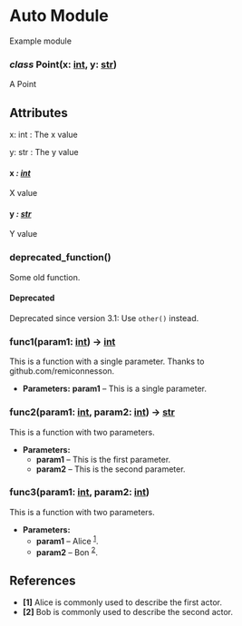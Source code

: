 <meta name="author" content="Liran Funaro"/>
<meta name="copyright" content="Copyright (c) 2023-2025, Liran Funaro."/>
<meta name="version" content="0.6.8"/>

<a id="auto-module"></a>

# Auto Module

Example module

### *class* Point(x: [int](https://docs.python.org/3/library/functions.html#int), y: [str](https://docs.python.org/3/library/stdtypes.html#str))

A Point

<a id="attributes"></a>

## Attributes

x: int
: The x value

y: str
: The y value

#### x *: [int](https://docs.python.org/3/library/functions.html#int)*

X value

#### y *: [str](https://docs.python.org/3/library/stdtypes.html#str)*

Y value

### deprecated_function()

Some old function.

#### Deprecated
Deprecated since version 3.1: Use `other()` instead.

### func1(param1: [int](https://docs.python.org/3/library/functions.html#int)) → [int](https://docs.python.org/3/library/functions.html#int)

This is a function with a single parameter.
Thanks to github.com/remiconnesson.

* **Parameters:**
  **param1** – This is a single parameter.

### func2(param1: [int](https://docs.python.org/3/library/functions.html#int), param2: [int](https://docs.python.org/3/library/functions.html#int)) → [str](https://docs.python.org/3/library/stdtypes.html#str)

This is a function with two parameters.

* **Parameters:**
  - **param1** – This is the first parameter.
  - **param2** – This is the second parameter.

### func3(param1: [int](https://docs.python.org/3/library/functions.html#int), param2: [int](https://docs.python.org/3/library/functions.html#int))

This is a function with two parameters.

* **Parameters:**
  - **param1** – Alice <sup>[1](#id3)</sup>.
  - **param2** – Bon <sup>[2](#id4)</sup>.

<a id="references"></a>

## References

* <a id='id3'>**[1]**</a> Alice is commonly used to describe the first actor.
* <a id='id4'>**[2]**</a> Bob is commonly used to describe the second actor.
